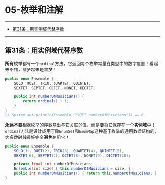 # 05-枚举和注解

---

- [第31条：用实例域代替序数](#第31条用实例域代替序数)

---

## 第31条：用实例域代替序数

**所有**枚举都有一个`ordinal`方法，它返回每个枚举常量在类型中的数字位置！看起来不错，维护起来是噩梦！

```Java
public enum Ensemble {
	SOLO, DUET, TRIO, QUARTET, QUINTET,
	SEXTET, SEPTET, OCTET, NONET, DECTET;

	public int numberOfMusicians() {
		return ordinal() + 1;
	}
}
// System.out.println(Ensemble.SEXTET.numberOfMusicians()) == 6
```

**永远不要**根据枚举的序数导出与它关联的值，而是要将它保存在一个**实例域**中！`ordinal`方法是设计成用于像`EnumSet`和`EnumMap`这种基于枚举的通用数据结构的，大多数时候最好完全**避免**使用它！

```Java
public enum Ensemble {
	SOLO(1), DUET(2), TRIO(3), QUARTET(4), QUINTET(5),
	SEXTET(6), SEPTET(7), OCTET(8), NONET(9), DECTET(10);

	private final int numberOfMusicians;
	Ensemble(int size) { this.numberOfMusicians = size; }
	public int numberOfMusicians() { return this.numberOfMusicians; }
}
```